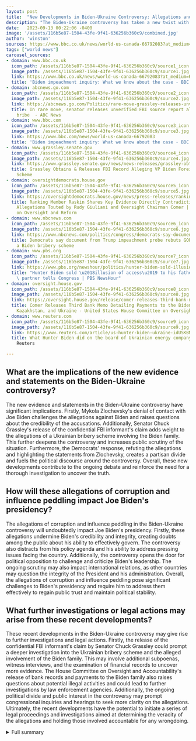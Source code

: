 ```yaml
---
layout: post
title:  "New Developments in Biden-Ukraine Controversy: Allegations and Denials"
description: "The Biden-Ukraine controversy has taken a new twist with the release of additional evidence and statements from key individuals involved. Here's a breakdown of the latest developments."
date:   2023-09-13 00:22:06 -0400
image: '/assets/116b5e87-1504-43fe-9f41-636256b360c9/combined.jpg'
author: 'winston'
sources: https://www.bbc.co.uk/news/world-us-canada-66792083?at_medium=RSS&at_campaign=KARANGA https://abcnews.go.com/Politics/rare-move-grassley-releases-unverified-fbi-source-report/story?id=101531599 https://www.bbc.com/news/world-us-canada-66792083 https://www.grassley.senate.gov/news/news-releases/grassley-obtains-and-releases-fbi-record-alleging-vp-biden-foreign-bribery-scheme https://oversightdemocrats.house.gov/news/press-releases/ranking-member-raskin-shares-key-evidence-directly-contradicting-bribery https://www.nbcnews.com/politics/congress/democrats-say-document-refutes-gop-claims-biden-bribery-rcna91925 https://www.pbs.org/newshour/politics/hunter-biden-sold-illusion-of-access-to-his-father-former-business-partner-tells-congress https://oversight.house.gov/release/comer-releases-third-bank-memo-detailing-payments-to-the-bidens-from-russia-kazakhstan-and-ukraine%EF%BF%BC/ https://www.reuters.com/article/us-hunter-biden-ukraine-idUSKBN1WX1P7
tags: ["world news"]
carousel_sources:
- domain: www.bbc.co.uk
  icon_path: /assets/116b5e87-1504-43fe-9f41-636256b360c9/source1_icon.jpg
  image_path: /assets/116b5e87-1504-43fe-9f41-636256b360c9/source1.jpg
  link: https://www.bbc.co.uk/news/world-us-canada-66792083?at_medium=RSS&at_campaign=KARANGA
  title: 'Biden impeachment inquiry: What we know about the case - BBC News'
- domain: abcnews.go.com
  icon_path: /assets/116b5e87-1504-43fe-9f41-636256b360c9/source2_icon.jpg
  image_path: /assets/116b5e87-1504-43fe-9f41-636256b360c9/source2.jpg
  link: https://abcnews.go.com/Politics/rare-move-grassley-releases-unverified-fbi-source-report/story?id=101531599
  title: In rare move, senator releases unverified FBI source report alleging Biden
    bribe  - ABC News
- domain: www.bbc.com
  icon_path: /assets/116b5e87-1504-43fe-9f41-636256b360c9/source3_icon.jpg
  image_path: /assets/116b5e87-1504-43fe-9f41-636256b360c9/source3.jpg
  link: https://www.bbc.com/news/world-us-canada-66792083
  title: 'Biden impeachment inquiry: What we know about the case - BBC News'
- domain: www.grassley.senate.gov
  icon_path: /assets/116b5e87-1504-43fe-9f41-636256b360c9/source4_icon.jpg
  image_path: /assets/116b5e87-1504-43fe-9f41-636256b360c9/source4.jpg
  link: https://www.grassley.senate.gov/news/news-releases/grassley-obtains-and-releases-fbi-record-alleging-vp-biden-foreign-bribery-scheme
  title: Grassley Obtains & Releases FBI Record Alleging VP Biden Foreign Bribery
    Scheme
- domain: oversightdemocrats.house.gov
  icon_path: /assets/116b5e87-1504-43fe-9f41-636256b360c9/source5_icon.jpg
  image_path: /assets/116b5e87-1504-43fe-9f41-636256b360c9/source5.jpg
  link: https://oversightdemocrats.house.gov/news/press-releases/ranking-member-raskin-shares-key-evidence-directly-contradicting-bribery
  title: Ranking Member Raskin Shares Key Evidence Directly Contradicting Bribery
    Allegations Touted by Rudy Giuliani and Oversight Chairman Comer | House Committee
    on Oversight and Reform
- domain: www.nbcnews.com
  icon_path: /assets/116b5e87-1504-43fe-9f41-636256b360c9/source6_icon.jpg
  image_path: /assets/116b5e87-1504-43fe-9f41-636256b360c9/source6.jpg
  link: https://www.nbcnews.com/politics/congress/democrats-say-document-refutes-gop-claims-biden-bribery-rcna91925
  title: Democrats say document from Trump impeachment probe rebuts GOP claims about
    a Biden bribery scheme
- domain: www.pbs.org
  icon_path: /assets/116b5e87-1504-43fe-9f41-636256b360c9/source7_icon.jpg
  image_path: /assets/116b5e87-1504-43fe-9f41-636256b360c9/source7.jpg
  link: https://www.pbs.org/newshour/politics/hunter-biden-sold-illusion-of-access-to-his-father-former-business-partner-tells-congress
  title: "Hunter Biden sold \u2018illusion of access\u2019 to his father, former business\
    \ partner tells Congress | PBS NewsHour"
- domain: oversight.house.gov
  icon_path: /assets/116b5e87-1504-43fe-9f41-636256b360c9/source8_icon.jpg
  image_path: /assets/116b5e87-1504-43fe-9f41-636256b360c9/source8.jpg
  link: https://oversight.house.gov/release/comer-releases-third-bank-memo-detailing-payments-to-the-bidens-from-russia-kazakhstan-and-ukraine%EF%BF%BC/
  title: Comer Releases Third Bank Memo Detailing Payments to the Bidens from Russia,
    Kazakhstan, and Ukraine - United States House Committee on Oversight and Accountability
- domain: www.reuters.com
  icon_path: /assets/116b5e87-1504-43fe-9f41-636256b360c9/source9_icon.jpg
  image_path: /assets/116b5e87-1504-43fe-9f41-636256b360c9/source9.jpg
  link: https://www.reuters.com/article/us-hunter-biden-ukraine-idUSKBN1WX1P7
  title: What Hunter Biden did on the board of Ukrainian energy company Burisma |
    Reuters

---
```


## What are the implications of the new evidence and statements on the Biden-Ukraine controversy?
The new evidence and statements in the Biden-Ukraine controversy have significant implications. Firstly, Mykola Zlochevsky's denial of contact with Joe Biden challenges the allegations against Biden and raises questions about the credibility of the accusations. Additionally, Senator Chuck Grassley's release of the confidential FBI informant's claim adds weight to the allegations of a Ukrainian bribery scheme involving the Biden family. This further deepens the controversy and increases public scrutiny of the situation. Furthermore, the Democrats' response, refuting the allegations and highlighting the statements from Zlochevsky, creates a partisan divide and fuels the political discourse around the controversy. Overall, these new developments contribute to the ongoing debate and reinforce the need for a thorough investigation to uncover the truth.

## How will these allegations of corruption and influence peddling impact Joe Biden's presidency?
The allegations of corruption and influence peddling in the Biden-Ukraine controversy will undoubtedly impact Joe Biden's presidency. Firstly, these allegations undermine Biden's credibility and integrity, creating doubts among the public about his ability to effectively govern. The controversy also distracts from his policy agenda and his ability to address pressing issues facing the country. Additionally, the controversy opens the door for political opposition to challenge and criticize Biden's leadership. The ongoing scrutiny may also impact international relations, as other countries may question the integrity of the President and his administration. Overall, the allegations of corruption and influence peddling pose significant challenges to Biden's presidency and require him to address them effectively to regain public trust and maintain political stability.

## What further investigations or legal actions may arise from these recent developments?
These recent developments in the Biden-Ukraine controversy may give rise to further investigations and legal actions. Firstly, the release of the confidential FBI informant's claim by Senator Chuck Grassley could prompt a deeper investigation into the Ukrainian bribery scheme and the alleged involvement of the Biden family. This may involve additional subpoenas, witness interviews, and the examination of financial records to uncover more evidence. The House Committee on Oversight and Accountability's release of bank records and payments to the Biden family also raises questions about potential illegal activities and could lead to further investigations by law enforcement agencies. Additionally, the ongoing political divide and public interest in the controversy may prompt congressional inquiries and hearings to seek more clarity on the allegations. Ultimately, the recent developments have the potential to initiate a series of legal proceedings and investigations aimed at determining the veracity of the allegations and holding those involved accountable for any wrongdoing.



<details>
  <summary>Full summary</summary>
<p>The Biden-Ukraine controversy has taken a new twist with the release of additional evidence and statements from key individuals involved. The latest revelations shed light on the allegations of corruption and influence peddling that have dominated headlines. Here's a breakdown of the new developments:</p>
<p>Response from Mr. Zlochevsky: In a statement, Mykola Zlochevsky, who is at the center of the claims involving Joe Biden, vehemently denies having any contact with Biden or his staff. He also denies receiving any assistance from Biden while he served as vice-president.</p>
<p>Grassley's Bombshell: Senator Chuck Grassley has released a confidential FBI informant's claim that implicates the Biden family in a Ukrainian bribery scheme. Grassley obtained the unverified document, known as an FD-1023, through legally protected disclosures by Justice Department whistleblowers. The document alleges that Joe Biden pushed for the firing of a Ukrainian prosecutor in exchange for payment from a Ukrainian oligarch.</p>
<p>Democrats' Response: Democrats on the House Oversight Committee have refuted the allegations in the FD-1023, citing statements from Mykola Zlochevsky that directly contradict the claims made in the document. They argue that the full factual context surrounding the document is crucial in understanding the allegations and that efforts to find support for the allegations have failed.</p>
<p>Hunter Biden's Testimony: Testimony from Hunter Biden's former business partner reveals that President Joe Biden was never directly involved in their financial dealings. The testimony implicates Hunter Biden in using his father's name and influence for personal gain but does not provide evidence of Joe Biden's direct involvement in any corruption.</p>
<p>Bank Records and Payments: The House Committee on Oversight and Accountability has released new bank records that show millions of dollars in payments to the Biden family from oligarchs in Russia, Kazakhstan, and Ukraine. The records also reveal that Vice President Biden had dinner with these foreign associates. However, it is important to note that there is no direct evidence of illegal activity or bribery.</p>
<p>These recent developments have intensified the debate surrounding the Biden-Ukraine controversy. Critics argue that the evidence raises serious concerns about corruption and unethical behavior, while supporters maintain that the allegations are unsubstantiated and politically motivated. As more information continues to surface, it is clear that this story is far from over.</p>
</details>
